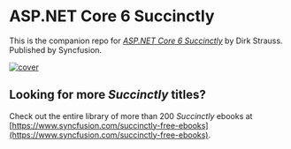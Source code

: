 # ASP.NET Core 6 Succinctly

This is the companion repo for [*ASP.NET Core 6 Succinctly*](https://www.syncfusion.com/succinctly-free-ebooks/asp-net-core-6-succinctly) by Dirk Strauss. Published by Syncfusion.

[![cover](https://github.com/SyncfusionSuccinctlyE-Books/ASP.NET-Core-6-Succinctly/blob/main/cover.png)](https://www.syncfusion.com/succinctly-free-ebooks/asp-net-core-6-succinctly)

## Looking for more _Succinctly_ titles?

Check out the entire library of more than 200 _Succinctly_ ebooks at [https://www.syncfusion.com/succinctly-free-ebooks](https://www.syncfusion.com/succinctly-free-ebooks).
